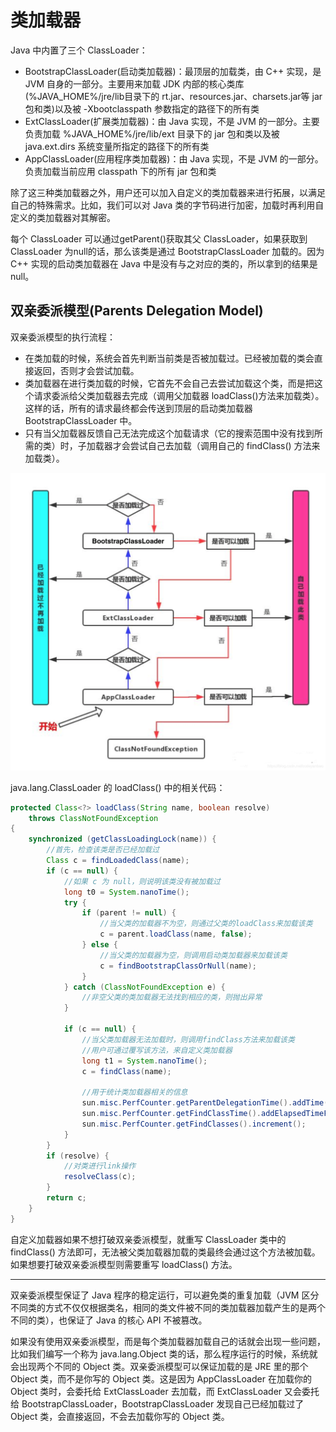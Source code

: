 # 类加载器

Java 中内置了三个 ClassLoader：

- BootstrapClassLoader(启动类加载器)：最顶层的加载类，由 C++ 实现，是 JVM 自身的一部分。主要用来加载 JDK 内部的核心类库(%JAVA_HOME%/jre/lib目录下的 rt.jar、resources.jar、charsets.jar等 jar 包和类)以及被 -Xbootclasspath 参数指定的路径下的所有类
- ExtClassLoader(扩展类加载器)：由 Java 实现，不是 JVM 的一部分。主要负责加载 %JAVA_HOME%/jre/lib/ext 目录下的 jar 包和类以及被 java.ext.dirs 系统变量所指定的路径下的所有类
- AppClassLoader(应用程序类加载器)：由 Java 实现，不是 JVM 的一部分。负责加载当前应用 classpath 下的所有 jar 包和类

除了这三种类加载器之外，用户还可以加入自定义的类加载器来进行拓展，以满足自己的特殊需求。比如，我们可以对 Java 类的字节码进行加密，加载时再利用自定义的类加载器对其解密。

每个 ClassLoader 可以通过getParent()获取其父 ClassLoader，如果获取到 ClassLoader 为null的话，那么该类是通过 BootstrapClassLoader 加载的。因为 C++ 实现的启动类加载器在 Java 中是没有与之对应的类的，所以拿到的结果是 null。

## 双亲委派模型(Parents Delegation Model)

双亲委派模型的执行流程：

- 在类加载的时候，系统会首先判断当前类是否被加载过。已经被加载的类会直接返回，否则才会尝试加载。
- 类加载器在进行类加载的时候，它首先不会自己去尝试加载这个类，而是把这个请求委派给父类加载器去完成（调用父加载器 loadClass()方法来加载类）。这样的话，所有的请求最终都会传送到顶层的启动类加载器 BootstrapClassLoader 中。
- 只有当父加载器反馈自己无法完成这个加载请求（它的搜索范围中没有找到所需的类）时，子加载器才会尝试自己去加载（调用自己的 findClass() 方法来加载类）。

![](./img/delegation_model.png)

java.lang.ClassLoader 的 loadClass() 中的相关代码：

```java
protected Class<?> loadClass(String name, boolean resolve)
    throws ClassNotFoundException
{
    synchronized (getClassLoadingLock(name)) {
        //首先，检查该类是否已经加载过
        Class c = findLoadedClass(name);
        if (c == null) {
            //如果 c 为 null，则说明该类没有被加载过
            long t0 = System.nanoTime();
            try {
                if (parent != null) {
                    //当父类的加载器不为空，则通过父类的loadClass来加载该类
                    c = parent.loadClass(name, false);
                } else {
                    //当父类的加载器为空，则调用启动类加载器来加载该类
                    c = findBootstrapClassOrNull(name);
                }
            } catch (ClassNotFoundException e) {
                //非空父类的类加载器无法找到相应的类，则抛出异常
            }

            if (c == null) {
                //当父类加载器无法加载时，则调用findClass方法来加载该类
                //用户可通过覆写该方法，来自定义类加载器
                long t1 = System.nanoTime();
                c = findClass(name);

                //用于统计类加载器相关的信息
                sun.misc.PerfCounter.getParentDelegationTime().addTime(t1 - t0);
                sun.misc.PerfCounter.getFindClassTime().addElapsedTimeFrom(t1);
                sun.misc.PerfCounter.getFindClasses().increment();
            }
        }
        if (resolve) {
            //对类进行link操作
            resolveClass(c);
        }
        return c;
    }
}
```

自定义加载器如果不想打破双亲委派模型，就重写 ClassLoader 类中的 findClass() 方法即可，无法被父类加载器加载的类最终会通过这个方法被加载。如果想要打破双亲委派模型则需要重写 loadClass() 方法。

---

双亲委派模型保证了 Java 程序的稳定运行，可以避免类的重复加载（JVM 区分不同类的方式不仅仅根据类名，相同的类文件被不同的类加载器加载产生的是两个不同的类），也保证了 Java 的核心 API 不被篡改。

如果没有使用双亲委派模型，而是每个类加载器加载自己的话就会出现一些问题，比如我们编写一个称为 java.lang.Object 类的话，那么程序运行的时候，系统就会出现两个不同的 Object 类。双亲委派模型可以保证加载的是 JRE 里的那个 Object 类，而不是你写的 Object 类。这是因为 AppClassLoader 在加载你的 Object 类时，会委托给 ExtClassLoader 去加载，而 ExtClassLoader 又会委托给 BootstrapClassLoader，BootstrapClassLoader 发现自己已经加载过了 Object 类，会直接返回，不会去加载你写的 Object 类。
